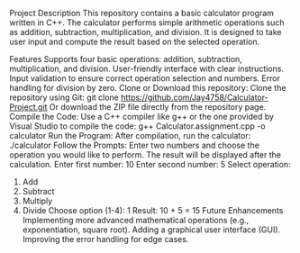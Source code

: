 Project Description
This repository contains a basic calculator program written in C++. The calculator performs simple arithmetic operations such as addition, subtraction, multiplication, and division. It is designed to take user input and compute the result based on the selected operation.

Features
Supports four basic operations: addition, subtraction, multiplication, and division.
User-friendly interface with clear instructions.
Input validation to ensure correct operation selection and numbers.
Error handling for division by zero.
Clone or Download this repository:
Clone the repository using Git:
git clone https://github.com/Jay4758/Calculator-Project.git
Or download the ZIP file directly from the repository page.
Compile the Code:
Use a C++ compiler like g++ or the one provided by Visual Studio to compile the code:
g++ Calculator.assignment.cpp -o calculator
Run the Program:
After compilation, run the calculator:
./calculator
Follow the Prompts:
Enter two numbers and choose the operation you would like to perform.
The result will be displayed after the calculation.
Enter first number: 10
Enter second number: 5
Select operation: 
1. Add 
2. Subtract 
3. Multiply 
4. Divide
Choose option (1-4): 1
Result: 10 + 5 = 15
Future Enhancements
Implementing more advanced mathematical operations (e.g., exponentiation, square root).
Adding a graphical user interface (GUI).
Improving the error handling for edge cases.
